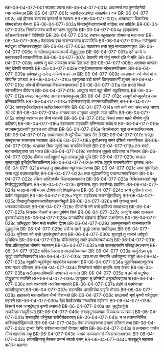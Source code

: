BR-06-04-077-001  सञ्जय उवाच
BR-06-04-077-001a अथात्मजं तव पुनर्गाङ्गेयो ध्यानमास्थितम्
BR-06-04-077-001c अब्रवीद्भरतश्रेष्ठः सम्प्रहर्षकरं वचः
BR-06-04-077-002a अहं द्रोणश्च शल्यश्च कृतवर्मा च सात्वतः
BR-06-04-077-002c अश्वत्थामा विकर्णश्च सोमदत्तोऽथ सैन्धवः
BR-06-04-077-003a विन्दानुविन्दावावन्त्यौ बाह्लिकः सह बाह्लिकैः
BR-06-04-077-003c त्रिगर्तराजश्च बली मागधश्च सुदुर्जयः
BR-06-04-077-004a बृहद्बलश्च कौसल्यश्चित्रसेनो विविंशतिः
BR-06-04-077-004c रथाश्च बहुसाहस्राः शोभमाना महाध्वजाः
BR-06-04-077-005a देशजाश्च हया राजन्स्वारूढा हयसादिभिः
BR-06-04-077-005c गजेन्द्राश्च मदोद्वृत्ताः प्रभिन्नकरटामुखाः
BR-06-04-077-006a पदाताश्च तथा शूरा नानाप्रहरणायुधाः
BR-06-04-077-006c नानादेशसमुत्पन्नास्त्वदर्थे योद्धुमुद्यताः
BR-06-04-077-007a एते चान्ये च बहवस्त्वदर्थे त्यक्तजीविताः
BR-06-04-077-007c देवानपि रणे जेतुं समर्था इति मे मतिः
BR-06-04-077-008a अवश्यं तु मया राजंस्तव वाच्यं हितं सदा
BR-06-04-077-008c अशक्याः पाण्डवा जेतुं देवैरपि सवासवैः
BR-06-04-077-008e वासुदेवसहायाश्च महेन्द्रसमविक्रमाः
BR-06-04-077-009a सर्वथाहं तु राजेन्द्र करिष्ये वचनं तव
BR-06-04-077-009c पाण्डवान्वा रणे जेष्ये मां वा जेष्यन्ति पाण्डवाः
BR-06-04-077-010a एवमुक्त्वा ददौ चास्मै विशल्यकरणीं शुभाम्
BR-06-04-077-010c ओषधीं वीर्यसम्पन्नां विशल्यश्चाभवत्तदा
BR-06-04-077-011a ततः प्रभाते विमले स्वेनानीकेन वीर्यवान्
BR-06-04-077-011c अव्यूहत स्वयं व्यूहं भीष्मो व्यूहविशारदः
BR-06-04-077-012a मण्डलं मनुजश्रेष्ठ नानाशस्त्रसमाकुलम्
BR-06-04-077-012c सम्पूर्णं योधमुख्यैश्च तथा दन्तिपदातिभिः
BR-06-04-077-013a रथैरनेकसाहस्रैः समन्तात्परिवारितम्
BR-06-04-077-013c अश्ववृन्दैर्महद्भिश्च ऋष्टितोमरधारिभिः
BR-06-04-077-014a नागे नागे रथाः सप्त सप्त चाश्वा रथे रथे
BR-06-04-077-014c अन्वश्वं दश धानुष्का धानुष्के सप्त चर्मिणः
BR-06-04-077-015a एवंव्यूहं महाराज तव सैन्यं महारथैः
BR-06-04-077-015c स्थितं रणाय महते भीष्मेण युधि पालितम्
BR-06-04-077-016a दशाश्वानां सहस्राणि दन्तिनाञ्च तथैव च
BR-06-04-077-016c रथानामयुतञ्चापि पुत्राश्च तव दंशिताः
BR-06-04-077-016e चित्रसेनादयः शूरा अभ्यरक्षन्पितामहम्
BR-06-04-077-017a रक्ष्यमाणश्च तैः शूरैर्गोप्यमानाश्च तेन ते
BR-06-04-077-017c सन्नद्धाः समदृश्यन्त राजानश्च महाबलाः
BR-06-04-077-018a दुर्योधनस्तु समरे दंशितो रथमास्थितः
BR-06-04-077-018c व्यभ्राजत श्रिया जुष्टो यथा शक्रस्त्रिविष्टपे
BR-06-04-077-019a ततः शब्दो महानासीत्पुत्राणां तव भारत
BR-06-04-077-019c रथघोषश्च तुमुलो वादित्राणां च निस्वनः
BR-06-04-077-020a भीष्मेण धार्तराष्ट्राणां व्यूढः प्रत्यङ्मुखो युधि
BR-06-04-077-020c मण्डलः सुमहाव्यूहो दुर्भेद्योऽमित्रघातिनाम्
BR-06-04-077-020e सर्वतः शुशुभे राजन्रणेऽरीणां दुरासदः
BR-06-04-077-021a मण्डलं तु समालोक्य व्यूहं परमदारुणम्
BR-06-04-077-021c स्वयं युधिष्ठिरो राजा व्यूहं वज्रमथाकरोत्
BR-06-04-077-022a तथा व्यूढेष्वनीकेषु यथास्थानमवस्थिताः
BR-06-04-077-022c रथिनः सादिनश्चैव सिंहनादमथानदन्
BR-06-04-077-023a बिभित्सवस्ततो व्यूहं निर्ययुर्युद्धकाङ्क्षिणः
BR-06-04-077-023c इतरेतरतः शूराः सहसैन्याः प्रहारिणः
BR-06-04-077-024a भारद्वाजो ययौ मत्स्यं द्रौणिश्चापि शिखण्डिनम्
BR-06-04-077-024c स्वयं दुर्योधनो राजा पार्षतं समुपाद्रवत्
BR-06-04-077-025a नकुलः सहदेवश्च राजन्मद्रेशमीयतुः
BR-06-04-077-025c विन्दानुविन्दावावन्त्याविरावन्तमभिद्रुतौ
BR-06-04-077-026a सर्वे नृपास्तु समरे धनञ्जयमयोधयन्
BR-06-04-077-026c भीमसेनो रणे यत्तो हार्दिक्यं समवारयत्
BR-06-04-077-027a चित्रसेनं विकर्णं च तथा दुर्मर्षणं विभो
BR-06-04-077-027c आर्जुनिः समरे राजंस्तव पुत्रानयोधयत्
BR-06-04-077-028a प्राग्ज्योतिषं महेष्वासं हैडिम्बो राक्षसोत्तमः
BR-06-04-077-028c अभिदुद्राव वेगेन मत्तो मत्तमिव द्विपम्
BR-06-04-077-029a अलम्बुसस्ततो राजन्सात्यकिं युद्धदुर्मदम्
BR-06-04-077-029c ससैन्यं समरे क्रुद्धो राक्षसः समभिद्रवत्
BR-06-04-077-030a भूरिश्रवा रणे यत्तो धृष्टकेतुमयोधयत्
BR-06-04-077-030c श्रुतायुषं तु राजानं धर्मपुत्रो युधिष्ठिरः
BR-06-04-077-031a चेकितानस्तु समरे कृपमेवान्वयोधयत्
BR-06-04-077-031c शेषाः प्रतिययुर्यत्ता भीममेव महारथम्
BR-06-04-077-032a ततो राजसहस्राणि परिवव्रुर्धनञ्जयम्
BR-06-04-077-032c शक्तितोमरनाराचगदापरिघपाणयः
BR-06-04-077-033a अर्जुनोऽथ भृशं क्रुद्धो वार्ष्णेयमिदमब्रवीत्
BR-06-04-077-033c पश्य माधव सैन्यानि धार्तराष्ट्रस्य संयुगे
BR-06-04-077-033e व्यूढानि व्यूहविदुषा गाङ्गेयेन महात्मना
BR-06-04-077-034a युद्धाभिकामाञ्शूरांश्च पश्य माधव दंशितान्
BR-06-04-077-034c त्रिगर्तराजं सहितं भ्रातृभिः पश्य केशव
BR-06-04-077-035a अद्यैतान्पातयिष्यामि पश्यतस्ते जनार्दन
BR-06-04-077-035c य इमे मां यदुश्रेष्ठ योद्धुकामा रणाजिरे
BR-06-04-077-036a एवमुक्त्वा तु कौन्तेयो धनुर्ज्यामवमृज्य च
BR-06-04-077-036c ववर्ष शरवर्षाणि नराधिपगणान्प्रति
BR-06-04-077-037a तेऽपि तं परमेष्वासाः शरवर्षैरपूरयन्
BR-06-04-077-037c तडागमिव धाराभिर्यथा प्रावृषि तोयदाः
BR-06-04-077-038a हाहाकारो महानासीत्तव सैन्ये विशाम्पते
BR-06-04-077-038c छाद्यमानौ भृशं कृष्णौ शरैर्दृष्ट्वा महारणे
BR-06-04-077-039a देवा देवर्षयश्चैव गन्धर्वाश्च महोरगाः
BR-06-04-077-039c विस्मयं परमं जग्मुर्दृष्ट्वा कृष्णौ तथागतौ
BR-06-04-077-040a ततः क्रुद्धोऽर्जुनो राजन्नैन्द्रमस्त्रमुदीरयत्
BR-06-04-077-040c तत्राद्भुतमपश्याम विजयस्य पराक्रमम्
BR-06-04-077-041a शस्त्रवृष्टिं परैर्मुक्तां शरौघैर्यदवारयत्
BR-06-04-077-041c न च तत्राप्यनिर्भिन्नः कश्चिदासीद्विशाम्पते
BR-06-04-077-042a तेषां राजसहस्राणां हयानां दन्तिनां तथा
BR-06-04-077-042c द्वाभ्यां त्रिभिः शरैश्चान्यान्पार्थो विव्याध मारिष
BR-06-04-077-043a ते हन्यमानाः पार्थेन भीष्मं शान्तनवं ययुः
BR-06-04-077-043c अगाधे मज्जमानानां भीष्मस्त्राताभवत्तदा
BR-06-04-077-044a आपतद्भिस्तु तैस्तत्र प्रभग्नं तावकं बलम्
BR-06-04-077-044c सञ्चुक्षुभे महाराज वातैरिव महार्णवः

